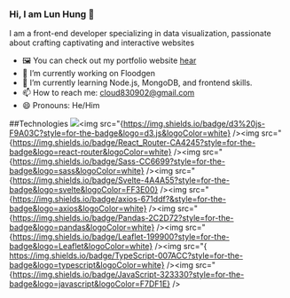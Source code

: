 ### Hi, I am Lun Hung 👋


I am a front-end developer specializing in data visualization, passionate about crafting captivating and interactive websites

- 🖼️ You can check out my portfolio website <a href="https://haolunhung.com" target="_blank">hear</a>
- 🔭 I’m currently working on Floodgen
- 🌱 I’m currently learning Node.js, MongoDB, and frontend skills.
- 📫 How to reach me: <a href="mailto:cloud830902@gmail.com?">cloud830902@gmail.com</a>
- 😄 Pronouns: He/Him


##Technologies
<img src="{https://img.shields.io/badge/React-20232A?style=for-the-badge&logo=react&logoColor=61DAFB}"/><img src="{https://img.shields.io/badge/d3%20js-F9A03C?style=for-the-badge&logo=d3.js&logoColor=white} /><img src="{https://img.shields.io/badge/React_Router-CA4245?style=for-the-badge&logo=react-router&logoColor=white} /><img src="{https://img.shields.io/badge/Sass-CC6699?style=for-the-badge&logo=sass&logoColor=white} /><img src="{https://img.shields.io/badge/Svelte-4A4A55?style=for-the-badge&logo=svelte&logoColor=FF3E00} /><img src="{https://img.shields.io/badge/axios-671ddf?&style=for-the-badge&logo=axios&logoColor=white} /><img src="{https://img.shields.io/badge/Pandas-2C2D72?style=for-the-badge&logo=pandas&logoColor=white} /><img src="{https://img.shields.io/badge/Leaflet-199900?style=for-the-badge&logo=Leaflet&logoColor=white} /><img src="{	https://img.shields.io/badge/TypeScript-007ACC?style=for-the-badge&logo=typescript&logoColor=white} /><img src="{https://img.shields.io/badge/JavaScript-323330?style=for-the-badge&logo=javascript&logoColor=F7DF1E} />







